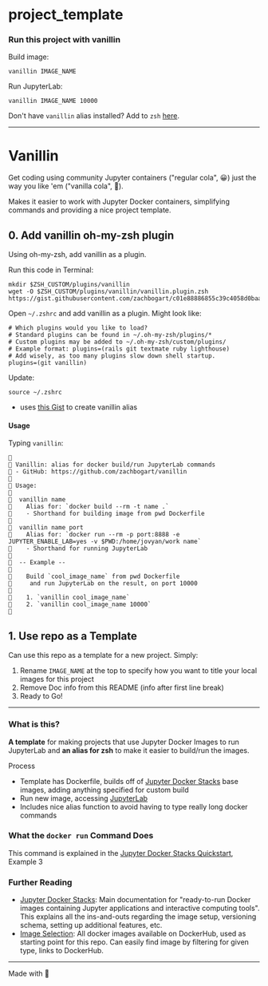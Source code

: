 # project_template

### Run this project with vanillin 

Build image:
```
vanillin IMAGE_NAME
```

Run JupyterLab:
```
vanillin IMAGE_NAME 10000
```

Don't have `vanillin` alias installed? Add to `zsh` [here](https://github.com/zachbogart/vanillin#vanillin).

***

# Vanillin

Get coding using community Jupyter containers ("regular cola", 😀) just the way you like 'em ("vanilla cola", 🤩).

Makes it easier to work with Jupyter Docker containers, simplifying commands and providing a nice project template.

## 0. Add vanillin oh-my-zsh plugin

Using oh-my-zsh, add vanillin as a plugin.

Run this code in Terminal:
```
mkdir $ZSH_CUSTOM/plugins/vanillin
wget -O $ZSH_CUSTOM/plugins/vanillin/vanillin.plugin.zsh https://gist.githubusercontent.com/zachbogart/c01e88886855c39c4058d0baa43ec9ec/raw/vanillin.plugin.zsh
```

Open `~/.zshrc` and add vanillin as a plugin. Might look like:
```
# Which plugins would you like to load?
# Standard plugins can be found in ~/.oh-my-zsh/plugins/*
# Custom plugins may be added to ~/.oh-my-zsh/custom/plugins/
# Example format: plugins=(rails git textmate ruby lighthouse)
# Add wisely, as too many plugins slow down shell startup.
plugins=(git vanillin)
```

Update:
```
source ~/.zshrc
```

- uses [this Gist](https://gist.github.com/zachbogart/c01e88886855c39c4058d0baa43ec9ec) to create vanillin alias

#### Usage

Typing `vanillin`:
```
🍦
🍦 Vanillin: alias for docker build/run JupyterLab commands
🍦 - GitHub: https://github.com/zachbogart/vanillin
🍦
🍦 Usage:
🍦
🍦  vanillin name
🍦    Alias for: `docker build --rm -t name .`
🍦    - Shorthand for building image from pwd Dockerfile
🍦
🍦  vanillin name port
🍦    Alias for: `docker run --rm -p port:8888 -e JUPYTER_ENABLE_LAB=yes -v $PWD:/home/jovyan/work name`
🍦    - Shorthand for running JupyterLab
🍦
🍦  -- Example --
🍦
🍦    Build `cool_image_name` from pwd Dockerfile
🍦     and run JupyterLab on the result, on port 10000
🍦
🍦    1. `vanillin cool_image_name`
🍦    2. `vanillin cool_image_name 10000`
🍦
```

## 1. Use repo as a Template

Can use this repo as a template for a new project. Simply:

1. Rename `IMAGE_NAME` at the top to specify how you want to title your local images for this project
2. Remove Doc info from this README (info after first line break)
3. Ready to Go!

*** 

### What is this?

**A template** for making projects that use Jupyter Docker Images to run JupyterLab and **an alias for zsh** to make it easier to build/run the images.

Process
- Template has Dockerfile, builds off of [Jupyter Docker Stacks](https://jupyter-docker-stacks.readthedocs.io/en/latest/) base images, adding anything specified for custom build
- Run new image, accessing [JupyterLab](https://jupyterlab.readthedocs.io/)
- Includes nice alias function to avoid having to type really long docker commands

### What the `docker run` Command Does

This command is explained in the [Jupyter Docker Stacks Quickstart](https://jupyter-docker-stacks.readthedocs.io/en/latest/#quick-start), Example 3

### Further Reading

- [Jupyter Docker Stacks](https://jupyter-docker-stacks.readthedocs.io/en/latest/): Main documentation for "ready-to-run Docker images containing Jupyter applications and interactive computing tools". This explains all the ins-and-outs regarding the image setup, versioning schema, setting up additional features, etc.
- [Image Selection](https://jupyter-docker-stacks.readthedocs.io/en/latest/using/selecting.html): All docker images available on DockerHub, used as starting point for this repo. Can easily find image by filtering for given type, links to DockerHub.

***

Made with 💖
